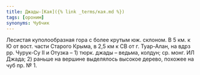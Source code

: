 ```yaml
---
title: Джады-[Кая]({% link _terms/кая.md %})
tags: [ороним]
synonyms: Чубчик
---
```


Лесистая куполообразная гора с более крутым юж. склоном. В 5 км. к Ю от вост.
части Старого Крыма, в 2,5 км к СВ от г. Туар-Алан, на вдрз рр. Чурук-Су II и
Отузка – 1) тюрк. джады – ведьма, колдун; ср. монг. ИЛ Джада; 2) раньше на
вершине выделялось высокое дерево, похожее на чуб пр. № 1.
